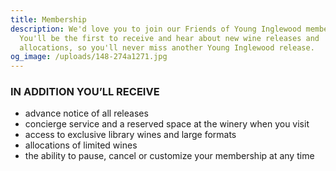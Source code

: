 ```yaml
---
title: Membership
description: We'd love you to join our Friends of Young Inglewood membership.
  You'll be the first to receive and hear about new wine releases and
  allocations, so you'll never miss another Young Inglewood release.
og_image: /uploads/148-274a1271.jpg
---
```

### IN ADDITION YOU’LL RECEIVE

* advance notice of all releases
* concierge service and a reserved space at the winery when you visit
* access to exclusive library wines and large formats
* allocations of limited wines
* the ability to pause, cancel or customize your membership at any time